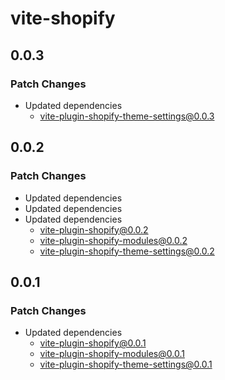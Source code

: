 # vite-shopify

## 0.0.3

### Patch Changes

- Updated dependencies
  - vite-plugin-shopify-theme-settings@0.0.3

## 0.0.2

### Patch Changes

- Updated dependencies
- Updated dependencies
- Updated dependencies
  - vite-plugin-shopify@0.0.2
  - vite-plugin-shopify-modules@0.0.2
  - vite-plugin-shopify-theme-settings@0.0.2

## 0.0.1

### Patch Changes

- Updated dependencies
  - vite-plugin-shopify@0.0.1
  - vite-plugin-shopify-modules@0.0.1
  - vite-plugin-shopify-theme-settings@0.0.1
